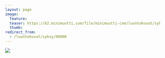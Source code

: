 ```yaml
---
layout: page
image:
  feature:
  teaser: https://b2.minimuutti.com/file/minimuutti-com/luontokuvat/syksy/IMG_0637-245px.jpg
  thumb:
redirect_from:
  - /luontokuvat/syksy/00006
---
```


![](https://b2.minimuutti.com/file/minimuutti-com/luontokuvat/syksy/IMG_0637-800px.jpg)

